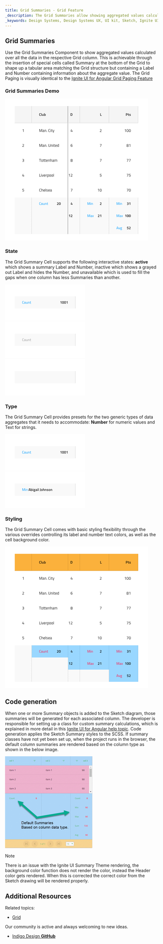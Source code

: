 ```yaml
---
title: Grid Summaries - Grid Feature
_description: The Grid Summaries allow showing aggregated values calculated over all the data in the respective Grid column. 
_keywords: Design Systems, Design Systems UX, UI kit, Sketch, Ignite UI for Angular, Sketch to Angular, Sketch to Angular, Angular, Angular Design System, Export code from Sketch, Design Kits for Angular, Sketch HTML, Sketch to HTML, Sketch UI kits
---
```


## Grid Summaries

Use the Grid Summaries Component to show aggregated values calculated over all the data in the respective Grid column. This is achievable through the insertion of special cells called Summary at the bottom of the Grid to shape up a tabular area matching the Grid structure but containing a Label and Number containing information about the aggregate value. The Grid Paging is visually identical to the [Ignite UI for Angular Grid Paging Feature](https://www.infragistics.com/products/ignite-ui-angular/angular/components/grid_paging.html)

### Grid Summaries Demo

<img src="../images/grid_summaries_demo.png" srcset="../images/grid_summaries_demo@2x.png 2x" />

### State

The Grid Summary Cell supports the following interactive states: **active** which shows a summary Label and Number, inactive which shows a grayed out Label and hides the Number, and unavailable
which is used to fill the gaps when one column has less Summaries than another.

<img src="../images/grid_cell_summary_active.png" srcset="../images/grid_cell_summary_active@2x.png 2x" />
<img src="../images/grid_cell_summary_inactive.png" srcset="../images/grid_cell_summary_inactive@2x.png 2x" />
<img src="../images/grid_cell_summary_unavailable.png" srcset="../images/grid_cell_summary_unavailable@2x.png 2x" />

### Type

The Grid Summary Cell provides presets for the two generic types of data aggregates that it needs to accommodate: **Number** for numeric values and Text for strings.

<img src="../images/grid_cell_summary_number.png" srcset="../images/grid_cell_summary_number@2x.png 2x" />
<img src="../images/grid_cell_summary_text.png" srcset="../images/grid_cell_summary_text@2x.png 2x" />

### Styling

The Grid Summary Cell comes with basic styling flexibility through the various overrides controlling its label and number text colors, as well as the cell background color.

<img src="../images/grid_summaries_styling.png" srcset="../images/grid_summaries_styling@2x.png 2x" />

## Code generation

When one or more Summary objects is added to the Sketch diagram, those summaries will be generated for each associated column. The developer is responsible for setting up a class for custom summary calculations, which is explained in more detail in this [Ignite UI for Angular help topic](https://www.infragistics.com/products/ignite-ui-angular/angular/components/grid_summaries.html). Code generation applies the Sketch Summary styles to the SCSS. If summary classes have not yet been set up, when the project runs in the browser, the default column summaries are rendered based on the column type as shown in the below image.

<img src="../images/grid_summaries_codegen.png" />

> [!Note]
> There is an issue with the Ignite UI Summary Theme rendering, the background color function does not render the color, instead the Header color gets rendered. When this is corrected the correct color from the Sketch drawing will be rendered properly.

## Additional Resources

Related topics:

- [Grid](grid.md)
  <div class="divider--half"></div>

Our community is active and always welcoming to new ideas.

- [Indigo Design **GitHub**](https://github.com/IgniteUI/design-system-docfx)
